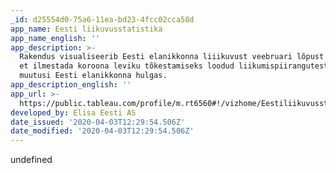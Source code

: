 ```yaml
---
_id: d25554d0-75a6-11ea-bd23-4fcc02cca58d
app_name: Eesti liikuvusstatistika
app_name_english: ''
app_description: >-
  Rakendus visualiseerib Eesti elanikkonna liiikuvust veebruari lõpust alates,
  et ilmestada koroona leviku tõkestamiseks loodud liikumispiirangutest tingitud
  muutusi Eesti elanikkonna hulgas.
app_description_english: ''
app_url: >-
  https://public.tableau.com/profile/m.rt6560#!/vizhome/Eestiliikuvusstatistika/Eestiliikuvusstatistika
developed_by: Elisa Eesti AS
date_issued: '2020-04-03T12:29:54.506Z'
date_modified: '2020-04-03T12:29:54.506Z'
---
```

undefined
